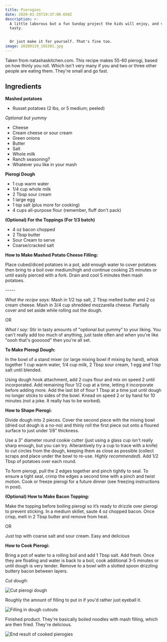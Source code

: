 ```yaml
---
title: Pierogies
date: 2020-01-25T19:37:00.650Z
description: >-
  A little laborous but a fun Sunday project the kids will enjoy, and very
  tasty. 


  Or just make it for yourself. That's fine too.
image: 20200119_165301.jpg
---
```


Taken from natashaskitchen.com. This recipe makes 55-60 pierogi, based on how thinly you roll. Which isn't very many if you and two or three other people are eating them. They're small and go fast.

## Ingredients

**Mashed potatoes**

* Russet potatoes (2 lbs, or 5 medium; peeled) 

_Optional but yummy_

* Cheese
* Cream cheese or sour cream
* Green onions
* Butter
* Salt
* Whole milk
* Ranch seasoning?
* Whatever you like in your mash

**Pierogi Dough**

* 1 cup warm water
* 1/4 cup whole milk
* 2 Tbsp sour cream
* 1 large egg
* 1 tsp salt (plus more for cooking)
* 4 cups all-purpose flour (remember, fluff don't pack)

**(Optional) For the Toppings (For 1/3 batch)**

* 4 oz bacon chopped
* 2 Tbsp butter
* Sour Cream to serve
* Coarse/cracked salt

**How to Make Mashed Potato Cheese Filling:**

Place cubed/diced potatoes in a pot, add enough water to cover potatoes then bring to a boil over medium/high and continue cooking 25 minutes or until easily pierced with a fork. Drain and cool 5 minutes then mash potatoes.

\-----

_What the recipe says:_ Mash in 1/2 tsp salt, 2 Tbsp melted butter and 2 oz cream cheese. Mash in 3/4 cup shredded mozzarella cheese. Partially cover and set aside while rolling out the dough. 

OR

_What I say:_  Stir in tasty amounts of "optional but yummy" to your liking. You can't really add too much of anything, just taste often and when you're like "oooh that's goooood" then you're all set. 

**To Make Pierogi Dough:**

In the bowl of a stand mixer (or large mixing bowl if mixing by hand), whisk together 1 cup warm water, 1/4 cup milk, 2 Tbsp sour cream, 1 egg and 1 tsp salt until blended.

Using dough hook attachment, add 2 cups flour and mix on speed 2 until incorporated. Add remaining flour 1/2 cup at a time, letting it incorporate before adding more. Add the last bit of flour 1 Tbsp at a time just until dough no longer sticks to sides of the bowl. Knead on speed 2 or by hand for 10 minutes (not a joke. It really has to be worked).

**How to Shape Pierogi:**

Divide dough into 2 pieces. Cover the second piece with the mixing bowl (dried out dough is a no-no) and thinly roll the first piece out onto a floured surface to just under 1/8” thickness.

Use a 3” diameter round cookie cutter (just using a glass cup isn't really sharp enough, but you can try. Alterantively try a cup to trace with a knife) to cut circles from the dough, keeping them as close as possible (collect scraps and place under the bowl to re-use. _Highly recommended_). Add 1/2 Tbsp of potatoes over each round.

To form pierogi, pull the 2 edges together and pinch tightly to seal. To ensure a tight seal, crimp the edges a second time with a pinch and twist motion. Cook or freeze pierogi for a future dinner (see freezing instructions in post).

**(Optional) How to Make Bacon Topping:**

Make the topping before boiling pierogi so it’s ready to drizzle over pierogi to prevent sticking. In a medium skillet, saute 4 oz chopped bacon. Once crisp, melt in 2 Tbsp butter and remove from heat.  

OR

Just top with coarse salt and sour cream. Easy and delicious

**How to Cook Pierogi:**

Bring a pot of water to a rolling boil and add 1 Tbsp salt. Add fresh. Once they are floating and water is back to a boil, cook additional 3-5 minutes or until dough is very tender. Remove to a bowl with a slotted spoon drizzling buttery bacon between layers. 

_Cut dough:_

![Cut pierogi dough](/recipes/img/20200119_165120.jpg "Cut dough")

Roughly the amount of filling to put in if you'd rather just eyeball it.

![Filling in dough cutouts](/recipes/img/20200119_170738.jpg "Putting the filling in dough cutouts")

Finished product. They're basically boiled noodles with mash filling, which are then fried. They're delicious.

![End result of cooked pierogies](/recipes/img/20200119_173052.jpg "Finished product")
